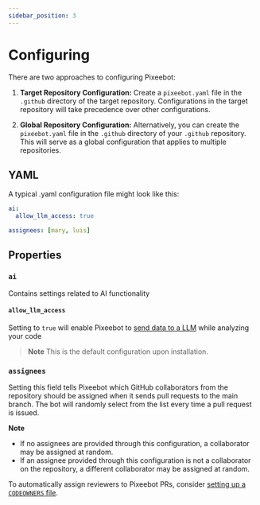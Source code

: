 ```yaml
---
sidebar_position: 3
---
```


# Configuring

There are two approaches to configuring Pixeebot:

1. **Target Repository Configuration:**
Create a `pixeebot.yaml` file in the `.github` directory of the target repository. Configurations in the target repository will take precedence over other configurations.

2. **Global Repository Configuration:**
Alternatively, you can create the `pixeebot.yaml` file in the `.github` directory of your `.github` repository. This will serve as a global configuration that applies to multiple repositories.

## YAML
A typical .yaml configuration file might look like this:

```yaml
ai:
  allow_llm_access: true

assignees: [mary, luis]
```
## Properties

### `ai`
Contains settings related to AI functionality 

#### `allow_llm_access`
Setting to `true` will enable Pixeebot to [send data to a LLM](faq.md) while analyzing your code
> **Note** This is the default configuration upon installation.

### `assignees`
Setting this field tells Pixeebot which GitHub collaborators from the repository should be assigned when it sends pull requests to the main branch. The bot will randomly select from the list every time a pull request is issued.

**Note**
* If no assignees are provided through this configuration, a collaborator may be assigned at random. 
* If an assignee provided through this configuration is not a collaborator on the repository, a different collaborator may be assigned at random.
  

To automatically assign reviewers to Pixeebot PRs, consider [setting up a `CODEOWNERS` file](https://docs.github.com/en/repositories/managing-your-repositorys-settings-and-features/customizing-your-repository/about-code-owners).

